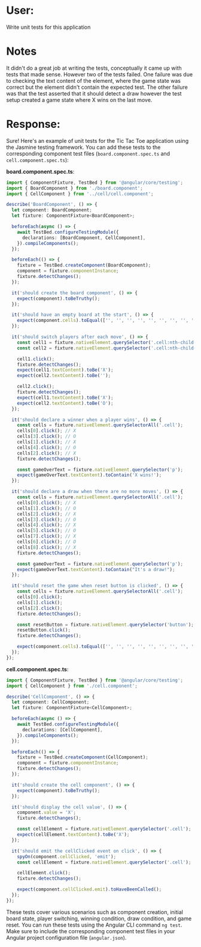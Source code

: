 # User:
Write unit tests for this application

# Notes
It didn't do a great job at writing the tests, conceptually it came up with tests that made sense.  However two of the tests failed.  One failure was due to checking the text content of the element, where the game state was correct but the element didn't contain the expected test.  The other failure was that the test asserted that it should detect a draw however the test setup created a game state where X wins on the last move.

# Response:
Sure! Here's an example of unit tests for the Tic Tac Toe application using the Jasmine testing framework. You can add these tests to the corresponding component test files (`board.component.spec.ts` and `cell.component.spec.ts`):

**board.component.spec.ts**:
```typescript
import { ComponentFixture, TestBed } from '@angular/core/testing';
import { BoardComponent } from './board.component';
import { CellComponent } from '../cell/cell.component';

describe('BoardComponent', () => {
  let component: BoardComponent;
  let fixture: ComponentFixture<BoardComponent>;

  beforeEach(async () => {
    await TestBed.configureTestingModule({
      declarations: [BoardComponent, CellComponent],
    }).compileComponents();
  });

  beforeEach(() => {
    fixture = TestBed.createComponent(BoardComponent);
    component = fixture.componentInstance;
    fixture.detectChanges();
  });

  it('should create the board component', () => {
    expect(component).toBeTruthy();
  });

  it('should have an empty board at the start', () => {
    expect(component.cells).toEqual(['', '', '', '', '', '', '', '', '']);
  });

  it('should switch players after each move', () => {
    const cell1 = fixture.nativeElement.querySelector('.cell:nth-child(1)');
    const cell2 = fixture.nativeElement.querySelector('.cell:nth-child(2)');

    cell1.click();
    fixture.detectChanges();
    expect(cell1.textContent).toBe('X');
    expect(cell2.textContent).toBe('');

    cell2.click();
    fixture.detectChanges();
    expect(cell1.textContent).toBe('X');
    expect(cell2.textContent).toBe('O');
  });

  it('should declare a winner when a player wins', () => {
    const cells = fixture.nativeElement.querySelectorAll('.cell');
    cells[0].click(); // X
    cells[3].click(); // O
    cells[1].click(); // X
    cells[4].click(); // O
    cells[2].click(); // X
    fixture.detectChanges();

    const gameOverText = fixture.nativeElement.querySelector('p');
    expect(gameOverText.textContent).toContain('X wins!');
  });

  it('should declare a draw when there are no more moves', () => {
    const cells = fixture.nativeElement.querySelectorAll('.cell');
    cells[0].click(); // X
    cells[1].click(); // O
    cells[2].click(); // X
    cells[3].click(); // O
    cells[4].click(); // X
    cells[5].click(); // O
    cells[7].click(); // X
    cells[6].click(); // O
    cells[8].click(); // X
    fixture.detectChanges();

    const gameOverText = fixture.nativeElement.querySelector('p');
    expect(gameOverText.textContent).toContain("It's a draw!");
  });

  it('should reset the game when reset button is clicked', () => {
    const cells = fixture.nativeElement.querySelectorAll('.cell');
    cells[0].click();
    cells[1].click();
    cells[2].click();
    fixture.detectChanges();

    const resetButton = fixture.nativeElement.querySelector('button');
    resetButton.click();
    fixture.detectChanges();

    expect(component.cells).toEqual(['', '', '', '', '', '', '', '', '']);
  });
});
```

**cell.component.spec.ts**:
```typescript
import { ComponentFixture, TestBed } from '@angular/core/testing';
import { CellComponent } from './cell.component';

describe('CellComponent', () => {
  let component: CellComponent;
  let fixture: ComponentFixture<CellComponent>;

  beforeEach(async () => {
    await TestBed.configureTestingModule({
      declarations: [CellComponent],
    }).compileComponents();
  });

  beforeEach(() => {
    fixture = TestBed.createComponent(CellComponent);
    component = fixture.componentInstance;
    fixture.detectChanges();
  });

  it('should create the cell component', () => {
    expect(component).toBeTruthy();
  });

  it('should display the cell value', () => {
    component.value = 'X';
    fixture.detectChanges();

    const cellElement = fixture.nativeElement.querySelector('.cell');
    expect(cellElement.textContent).toBe('X');
  });

  it('should emit the cellClicked event on click', () => {
    spyOn(component.cellClicked, 'emit');
    const cellElement = fixture.nativeElement.querySelector('.cell');

    cellElement.click();
    fixture.detectChanges();

    expect(component.cellClicked.emit).toHaveBeenCalled();
  });
});
```

These tests cover various scenarios such as component creation, initial board state, player switching, winning condition, draw condition, and game reset. You can run these tests using the Angular CLI command `ng test`. Make sure to include the corresponding component test files in your Angular project configuration file (`angular.json`).